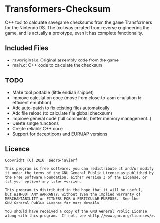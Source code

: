 # Transformers-Checksum
C++ tool to calculate savegame checksums from the game Transformers for the Nintendo DS.
The tool was created from reverse engineering the game, and is actually a prototype, even it
has complete functionality.

## Included Files
- raworiginal.s: Original assembly code from the game
- main.c: C++ code to calculate the checksum

## TODO
- Make tool portable (little endian snippet)
- Improve calculation code (move from close-to-asm emulation to efficient emulation)
- Add auto-patch to fix existing files automatically
- Add file reload (to calculate file global checksum)
- Improve general code (full comments, better memory management..)
- Delete single functions
- Create reliable C++ code
- Support for decepticons and EUR/JAP versions


## Licence
    Copyright (C) 2016  pedro-javierf
	
    This program is free software: you can redistribute it and/or modify
    it under the terms of the GNU General Public License as published by
    the Free Software Foundation, either version 3 of the License, or
    (at your option) any later version.

    This program is distributed in the hope that it will be useful,
    but WITHOUT ANY WARRANTY; without even the implied warranty of
    MERCHANTABILITY or FITNESS FOR A PARTICULAR PURPOSE.  See the
    GNU General Public License for more details.

    You should have received a copy of the GNU General Public License
    along with this program.  If not, see <http://www.gnu.org/licenses/>.
